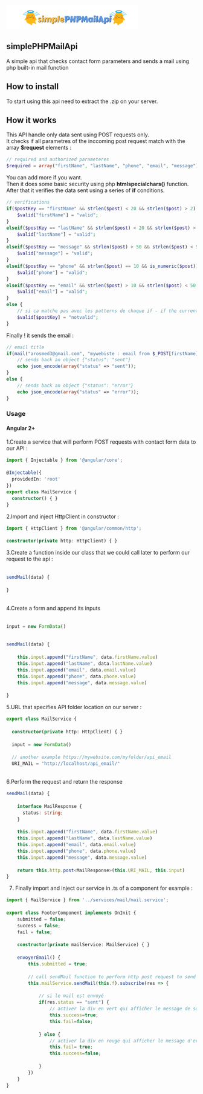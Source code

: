 ![alt text](https://raw.githubusercontent.com/medaros/simplePHPMailApi/master/simplephpmailapi_logo.png)
## simplePHPMailApi
A simple api that checks contact form parameters and sends a mail using php built-in mail function

## How to install
To start using this api need to extract the .zip on your server.  

## How it works
This API handle only data sent using POST requests only.  
It checks if all parametres of the inccoming post request match with the array **$request** elements :  

```php
// required and authorized parameteres
$required = array("firstName", "lastName", "phone", "email", "message");
```

You can add more if you want.  
Then it does some basic security using php **htmlspecialchars()** function.  
After that it verifies the data sent using a series of **if** conditions.  

```php
// verifications
if($postKey == "firstName" && strlen($post) < 20 && strlen($post) > 2) {
    $valid["firstName"] = "valid";
}
elseif($postKey == "lastName" && strlen($post) < 20 && strlen($post) > 2) {
    $valid["lastName"] = "valid";
}
elseif($postKey == "message" && strlen($post) > 50 && strlen($post) < 500) {
    $valid["message"] = "valid";   
}
elseif($postKey == "phone" && strlen($post) == 10 && is_numeric($post)) {
    $valid["phone"] = "valid";
}
elseif($postKey == "email" && strlen($post) > 10 && strlen($post) < 50 && preg_match("/^[_a-z0-9-]+(\.[_a-z0-9-]+)*@[a-z0-9-]+(\.[a-z0-9-]+)*(\.[a-z]{2,3})$/", $post)) {
    $valid["email"] = "valid"; 
}
else {
    // si ca matche pas avec les patterns de chaque if - if the current input does not match with it corresponding regex
    $valid[$postKey] = "notvalid";
}
```  
Finally ! it sends the email :  
```php
// email title
if(mail("arosmed3@gmail.com", "mywebiste : email from $_POST[firstName] $_POST[lastName]", $message, $headers)) {
    // sends back an object {"status": "sent"}
    echo json_encode(array("status" => "sent"));
}
else {
    // sends back an object {"status": "error"}
    echo json_encode(array("status" => "error"));
}
```

### Usage
#### Angular 2+

1.Create a service that will perform POST requests with contact form data to our API  :

```typescript
import { Injectable } from '@angular/core';

@Injectable({
  providedIn: 'root'
})
export class MailService {
  constructor() { }
}
```

2.Import and inject HttpClient in constructor :

```typescript
import { HttpClient } from '@angular/common/http';

constructor(private http: HttpClient) { }
```

3.Create a function inside our class that we could call later to perform our request to the api :

```typescript

sendMail(data) {
 
}
  
```

4.Create a form and append its inputs
```typescript

input = new FormData()

```

```typescript

sendMail(data) {

    this.input.append("firstName", data.firstName.value)
    this.input.append("lastName", data.lastName.value)
    this.input.append("email", data.email.value)
    this.input.append("phone", data.phone.value)
    this.input.append("message", data.message.value)

}

```

5.URL that specifies API folder location on our server :

```typescript
export class MailService {

  constructor(private http: HttpClient) { }
  
  input = new FormData()
  
  // another example https://mywebsite.com/myfolder/api_email
  URI_MAIL = "http://localhost/api_email/"
  
```

6.Perform the request and return the response

```typescript
sendMail(data) {
 
    interface MailResponse {
      status: string;
    }

    this.input.append("firstName", data.firstName.value)
    this.input.append("lastName", data.lastName.value)
    this.input.append("email", data.email.value)
    this.input.append("phone", data.phone.value)
    this.input.append("message", data.message.value)

    return this.http.post<MailResponse>(this.URI_MAIL, this.input)
}
```

7. Finally import and inject our service in .ts of a component for example :

```typescript
import { MailService } from '../services/mail/mail.service';

export class FooterComponent implements OnInit {
    submitted = false;
    success = false;
    fail = false;
    
    constructor(private mailService: MailService) { }

    envoyerEmail() {
        this.submitted = true;

        // call sendMail function to perform http post request to send the mail
        this.mailService.sendMail(this.f).subscribe(res => {

            // si le mail est envoyé
            if(res.status == "sent") {
                // activer la div en vert qui afficher le message de succes
                this.success=true;
                this.fail=false;

            } else {
                // activer la div en rouge qui afficher le message d'erreur
                this.fail= true;
                this.success=false;

            }
        })
    } 
}
```
